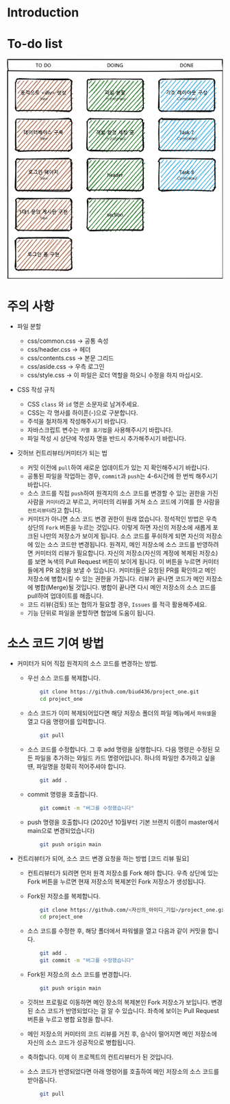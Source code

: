 # Introduction

# To-do list

![IMG](./docs/images/to-do-list.png)


# 주의 사항

- 파일 분할
    - css/common.css    -> 공통 속성
    - css/header.css    -> 헤더
    - css/contents.css  -> 본문 그리드
    - css/aside.css     -> 우측 로그인 
    - css/style.css     -> 이 파일은 로더 역할을 하오니 수정을 하지 마십시오.

- CSS 작성 규칙
    - CSS ```class``` 와 ```id``` 명은 소문자로 남겨주세요. 
    - CSS는 각 명사를 하이픈(-)으로 구분합니다.
    - 주석을 철저하게 작성해주시기 바랍니다.
    - 자바스크립트 변수는 ```카멜 표기법```을 사용해주시기 바랍니다.
    - 파일 작성 시 상단에 작성자 명을 반드시 추가해주시기 바랍니다.

- 깃허브 컨트리뷰터/커미터가 되는 법
    - 커밋 이전에 ```pull```하여 새로운 업데이트가 있는 지 확인해주시기 바랍니다.
    - 공통된 파일을 작업하는 경우, ```commit```과 ```push```는 4-6시간에 한 번씩 해주시기 바랍니다.
    - 소스 코드를 직접 ```push```하여 원격지의 소스 코드를 변경할 수 있는 권한을 가진 사람을 ```커미터```라고 부르고, 커미터의 리뷰를 거쳐 소스 코드에 기여를 한 사람을 ```컨트리뷰터```라고 합니다.
    - 커미터가 아니면 소스 코드 변경 권한이 원래 없습니다. 정석적인 방법은 우측 상단의 ```Fork``` 버튼을 누르는 것입니다. 이렇게 하면 자신의 저장소에 새롭게 포크된 나만의 저장소가 보이게 됩니다. 소스 코드를 푸쉬하게 되면 자신의 저장소에 있는 소스 코드만 변경됩니다.
    원격지, 메인 저장소에 소스 코드를 반영하려면 커미터의 리뷰가 필요합니다. 자신의 저장소(자신의 계정에 복제된 저장소)를 보면 녹색의 Pull Request 버튼이 보이게 됩니다. 이 버튼을 누르면 커미터들에게 PR 요청을 보낼 수 있습니다. 커미터들은 요청된 PR를 확인하고 메인 저장소에 병합시킬 수 있는 권한을 가집니다. 리뷰가 끝나면 코드가 메인 저장소에 병합(Merge)될 것입니다. 병합이 끝나면 다시 메인 저장소의 소스 코드를 pull하여 업데이트를 해줍니다.
    - 코드 리뷰(검토) 또는 협의가 필요할 경우, ```Issues``` 를 적극 활용해주세요.
    - 기능 단위로 파일을 분할하면 협업에 도움이 됩니다. 


# 소스 코드 기여 방법

- 커미터가 되어 직접 원격지의 소스 코드를 변경하는 방법.

    - 우선 소스 코드를 복제합니다.
            
        ```sh
            git clone https://github.com/biud436/project_one.git
            cd project_one
        ```
    
    - 소스 코드가 이미 복제되어있다면 해당 저장소 폴더의 파일 메뉴에서 ```파워셀```을 열고 다음 명령어를 입력합니다. 

        ```sh
            git pull
        ```

    - 소스 코드를 수정합니다. 그 후 add 명령을 실행합니다. 다음 명령은 수정된 모든 파일을 추가하는 와일드 카드 명령어입니다. 하나의 파일만 추가하고 싶을 떈, 파일명을 정확히 적어주셔야 합니다.

        ```sh
            git add .
        ```

    - commit 명령을 호출합니다.

        ```sh
            git commit -m "버그를 수정했습니다"
        ```

    - push 명령을 호출합니다 (2020년 10월부터 기본 브랜치 이름이 master에서 main으로 변경되었습니다)

        ```sh
            git push origin main
        ```

- 컨트리뷰터가 되어, 소스 코드 변경 요청을 하는 방법 [코드 리뷰 필요]

    - 컨트리뷰터가 되려면 먼저 원격 저장소를 Fork 해야 합니다. 우측 상단에 있는 Fork 버튼을 누르면 현재 저장소의 복제본인 Fork 저장소가 생성됩니다. 

    - Fork된 저장소를 복제합니다.

        ```sh
            git clone https://github.com/<자신의_아이디_기입>/project_one.git
            cd project_one
        ```

    - 소스 코드를 수정한 후, 해당 폴더에서 파워쉘을 열고 다음과 같이 커밋을 합니다.

        ```sh
            git add .
            git commit -m "버그를 수정했습니다"
        ```

    - Fork된 저장소의 소스 코드를 변경합니다.

        ```sh
            git push origin main
        ```

    - 깃허브 프로필로 이동하면 메인 장소의 복제본인 Fork 저장소가 보입니다. 변경된 소스 코드가 반영되었다는 걸 알 수 있습니다. 좌측에 보이는 Pull Request 버튼을 누르고 병합 요청을 합니다.

    - 메인 저장소의 커미터의 코드 리뷰를 거친 후, 승낙이 떨어지면 메인 저장소에 자신의 소스 코드가 성공적으로 병합됩니다.

    - 축하합니다. 이제 이 프로젝트의 컨트리뷰터가 된 것입니다.

    - 소스 코드가 반영되었다면 아래 명령어를 호출하여 메인 저장소의 소스 코드를 받아옵니다.

        ```sh
            git pull
        ```